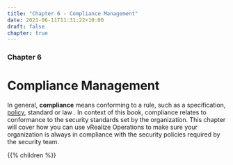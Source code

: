 ```yaml
---
title: "Chapter 6 - Compliance Management"
date: 2021-06-11T11:31:22+10:00
draft: false
chapter: true
---
```


### Chapter 6

# Compliance Management

In general, **compliance** means conforming to a rule, such as a specification, [policy](https://en.wikipedia.org/wiki/Policy), standard or law . In context of this book, compliance relates to conformance to the security standards set by the organization. This chapter will cover how you can use vRealize Operations to make sure your organization is always in compliance with the security policies required by the security team.

{{% children %}}